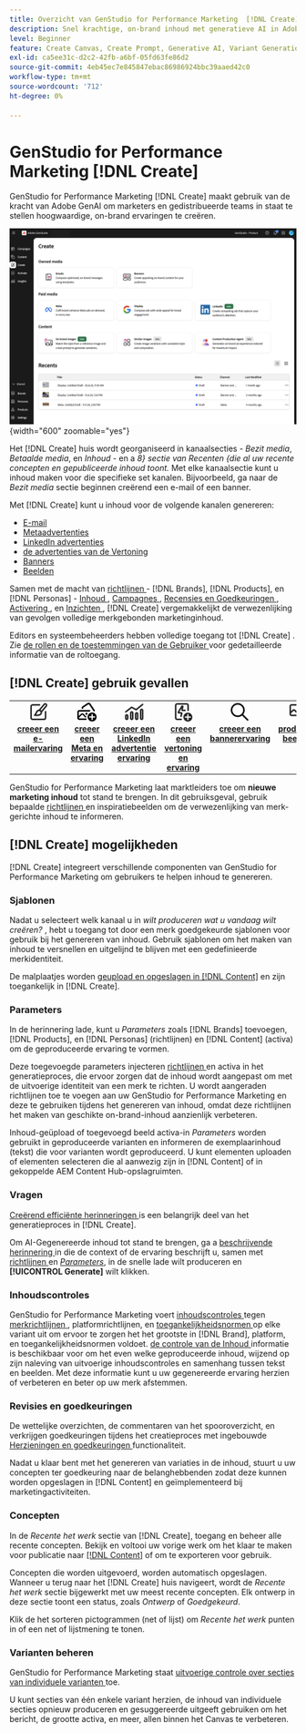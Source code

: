 ```yaml
---
title: Overzicht van GenStudio for Performance Marketing  [!DNL Create]
description: Snel krachtige, on-brand inhoud met generatieve AI in Adobe GenStudio for Performance Marketing  [!DNL Create] produceren.
level: Beginner
feature: Create Canvas, Create Prompt, Generative AI, Variant Generation, Content Generation
exl-id: ca5ee31c-d2c2-42fb-a6bf-05fd63fe86d2
source-git-commit: 4eb45ec7e845847ebac86986924bbc39aaed42c0
workflow-type: tm+mt
source-wordcount: '712'
ht-degree: 0%

---
```


# GenStudio for Performance Marketing [!DNL Create]

GenStudio for Performance Marketing [!DNL Create] maakt gebruik van de kracht van Adobe GenAI om marketers en gedistribueerde teams in staat te stellen hoogwaardige, on-brand ervaringen te creëren.

![ creeer huis ](/help/assets/create-home.png){width="600" zoomable="yes"}

Het [!DNL Create] huis wordt georganiseerd in kanaalsecties - _Bezit media_, _Betaalde media_, en _Inhoud_ - en a _8} sectie van Recenten {die al uw recente concepten en gepubliceerde inhoud toont._ Met elke kanaalsectie kunt u inhoud maken voor die specifieke set kanalen. Bijvoorbeeld, ga naar de _Bezit media_ sectie beginnen creërend een e-mail of een banner.

Met [!DNL Create] kunt u inhoud voor de volgende kanalen genereren:

* [ E-mail ](email-experiences.md)
* [ Metaadvertenties ](meta-experiences.md)
* [ LinkedIn advertenties ](linkedin-experiences.md)
* [ de advertenties van de Vertoning ](display-ad-experiences.md)
* [ Banners ](banner-experiences.md)
* [ Beelden ](generate-assets.md)

Samen met de macht van [ richtlijnen ](/help/user-guide/guidelines/overview.md) - [!DNL Brands], [!DNL Products], en [!DNL Personas] - [ Inhoud ](/help/user-guide/content/overview.md), [ Campagnes ](/help/user-guide/campaigns/overview.md), [ Recensies en Goedkeuringen ](/help/user-guide/approvals/overview.md), [ Activering ](/help/user-guide/activation/overview.md), en [ Inzichten ](/help/user-guide/insights/overview.md), [!DNL Create] vergemakkelijkt de verwezenlijking van gevolgen volledige merkgebonden marketinginhoud.

Editors en systeembeheerders hebben volledige toegang tot [!DNL Create] . Zie [ de rollen en de toestemmingen van de Gebruiker ](/help/user-guide/user-roles.md) voor gedetailleerde informatie van de roltoegang.

## [!DNL Create] gebruik gevallen

<table style="table-layout:fixed">
<tr style="border: 0;">
   <td align="center" valign="top" width="100">
      <a href="/help/user-guide/create/create-email-experience.md">
      <img alt="Nieuwe inhoud maken" src="../../assets/icons/icon-create.svg" width="35">
      </a>
      <div>
         <a href="/help/user-guide/create/create-email-experience.md">
         <strong> creeer een e-mailervaring </strong>
         </a>
      </div>
   </td>
   <td align="center" valign="top" width="100">
      <a href="/help/user-guide/create/create-meta-ad.md">
      <img alt="Een meta-advertentie maken" src="../../assets/icons/icon-addContent.png" width="35">
      </a>
      <div>
         <a href="/help/user-guide/create/create-meta-ad.md">
         <strong> creeer een Meta en ervaring </strong>
         </a>
      </div>
   </td>
   <td align="center" valign="top" width="100">
      <a href="/help/user-guide/create/create-linkedin.md">
      <img alt="Een LinkedIn-advertentie-ervaring maken" src="../../assets/icons/icon-dataAnalytics.svg" width="35">
      </a>
      <div>
         <a href="/help/user-guide/create/create-linkedin.md">
         <strong> creeer een LinkedIn advertentie ervaring </strong>
         </a>
      </div>
   </td>
   <td align="center" valign="top" width="100">
      <a href="/help/user-guide/create/create-display-ad.md">
      <img alt="Een weergave en ervaring maken" src="../../assets/icons/icon-addTemplate.svg" width="35">
      </a>
      <div>
         <a href="/help/user-guide/create/create-display-ad.md">
         <strong> creeer een vertoning en ervaring </strong>
         </a>
      </div>
   </td>
   <td align="center" valign="top" width="100">
      <a href="/help/user-guide/create/create-banner-experience.md">
      <img alt="Een bannerervaring maken" src="../../assets/icons/icon-search.png" width="35">
      </a>
      <div>
         <a href="/help/user-guide/create/create-banner-experience.md">
         <strong> creeer een bannerervaring </strong>
         </a>
      </div>
   </td>
   <td align="center" valign="top" width="100">
      <a href="/help/user-guide/create/generate-assets.md">
      <img alt="Afbeeldingen maken" src="../../assets/icons/icon-asset.svg" width="35">
      </a>
      <div>
         <a href="/help/user-guide/create/generate-assets.md">
         <strong> produceer beelden </strong>
         </a>
      </div>
   </td>
</tr>
</table>

GenStudio for Performance Marketing laat marktleiders toe om **nieuwe marketing inhoud** tot stand te brengen. In dit gebruiksgeval, gebruik bepaalde [ richtlijnen ](/help/user-guide/guidelines/overview.md) en inspiratiebeelden om de verwezenlijking van merk-gerichte inhoud te informeren.

## [!DNL Create] mogelijkheden

[!DNL Create] integreert verschillende componenten van GenStudio for Performance Marketing om gebruikers te helpen inhoud te genereren.

### Sjablonen

Nadat u selecteert welk kanaal u in _wilt produceren wat u vandaag wilt creëren?_ , hebt u toegang tot door een merk goedgekeurde sjablonen voor gebruik bij het genereren van inhoud. Gebruik sjablonen om het maken van inhoud te versnellen en uitgelijnd te blijven met een gedefinieerde merkidentiteit.

De malplaatjes worden [ geupload en opgeslagen in  [!DNL Content]](/help/user-guide/content/overview.md) en zijn toegankelijk in [!DNL Create].

### Parameters

In de herinnering lade, kunt u _Parameters_ zoals [!DNL Brands] toevoegen, [!DNL Products], en [!DNL Personas] (richtlijnen) en [!DNL Content] (activa) om de geproduceerde ervaring te vormen.

Deze toegevoegde parameters injecteren [ richtlijnen ](/help/user-guide/guidelines/overview.md) en activa in het generatieproces, die ervoor zorgen dat de inhoud wordt aangepast om met de uitvoerige identiteit van een merk te richten. U wordt aangeraden richtlijnen toe te voegen aan uw GenStudio for Performance Marketing en deze te gebruiken tijdens het genereren van inhoud, omdat deze richtlijnen het maken van geschikte on-brand-inhoud aanzienlijk verbeteren.

Inhoud-geüpload of toegevoegd beeld activa-in _Parameters_ worden gebruikt in geproduceerde varianten en informeren de exemplaarinhoud (tekst) die voor varianten wordt geproduceerd. U kunt elementen uploaden of elementen selecteren die al aanwezig zijn in [!DNL Content] of in gekoppelde AEM Content Hub-opslagruimten.

### Vragen

[ Creërend efficiënte herinneringen ](/help/user-guide/effective-prompts.md) is een belangrijk deel van het generatieproces in [!DNL Create].

Om AI-Gegenereerde inhoud tot stand te brengen, ga a [ beschrijvende herinnering ](/help/user-guide/effective-prompts.md) in die de context of de ervaring beschrijft u, samen met [ richtlijnen ](/help/user-guide/guidelines/overview.md) en [_Parameters_](#parameters), in de snelle lade wilt produceren en **[!UICONTROL Generate]** wilt klikken.

### Inhoudscontroles

GenStudio for Performance Marketing voert [ inhoudscontroles ](/help/user-guide/guidelines/brand-validation.md#content-check-panel) tegen [ merkrichtlijnen ](/help/user-guide/guidelines/brands.md), platformrichtlijnen, en [ toegankelijkheidsnormen ](/help/user-guide/guidelines/overview.md#compliance) op elke variant uit om ervoor te zorgen het het grootste in [!DNL Brand], platform, en toegankelijkheidsnormen voldoet. [ de controle van de Inhoud ](/help/user-guide/guidelines/brand-validation.md#content-check-summary) informatie is beschikbaar voor om het even welke geproduceerde inhoud, wijzend op zijn naleving van uitvoerige inhoudscontroles en samenhang tussen tekst en beelden. Met deze informatie kunt u uw gegenereerde ervaring herzien of verbeteren en beter op uw merk afstemmen.

### Revisies en goedkeuringen

De wettelijke overzichten, de commentaren van het spooroverzicht, en verkrijgen goedkeuringen tijdens het creatieproces met ingebouwde [ Herzieningen en goedkeuringen ](/help/user-guide/approvals/overview.md) functionaliteit.

Nadat u klaar bent met het genereren van variaties in de inhoud, stuurt u uw concepten ter goedkeuring naar de belanghebbenden zodat deze kunnen worden opgeslagen in [!DNL Content] en geïmplementeerd bij marketingactiviteiten.

### Concepten

In de _Recente het werk_ sectie van [!DNL Create], toegang en beheer alle recente concepten. Bekijk en voltooi uw vorige werk om het klaar te maken voor publicatie naar [[!DNL Content]](/help/user-guide/content/overview.md) of om te exporteren voor gebruik.

Concepten die worden uitgevoerd, worden automatisch opgeslagen. Wanneer u terug naar het [!DNL Create] huis navigeert, wordt de _Recente het werk_ sectie bijgewerkt met uw meest recente concepten. Elk ontwerp in deze sectie toont een status, zoals _Ontwerp_ of _Goedgekeurd_.

Klik de het sorteren pictogrammen (net of lijst) om _Recente het werk_ punten in of een net of lijstmening te tonen.

### Varianten beheren

GenStudio for Performance Marketing staat [ uitvoerige controle over secties van individuele varianten ](/help/user-guide/create/manage-variants.md) toe.

U kunt secties van één enkele variant herzien, de inhoud van individuele secties opnieuw produceren en gesuggereerde uitgeeft gebruiken om het bericht, de grootte activa, en meer, allen binnen het Canvas te verbeteren.
